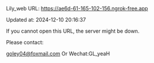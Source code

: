Lily_web URL: https://ae6d-61-165-102-156.ngrok-free.app

Updated at: 2024-12-10 20:16:37

If you cannot open this URL, the server might be down.

Please contact: 

goley04@foxmail.com Or Wechat:GL_yeaH